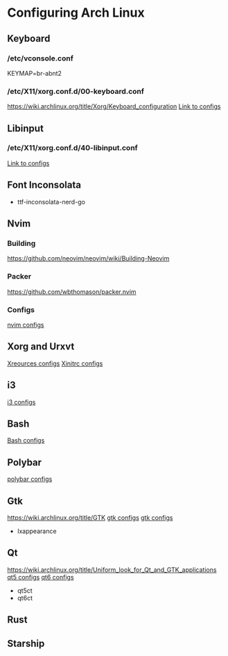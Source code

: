 # Configuring Arch Linux

## Keyboard
### /etc/vconsole.conf
KEYMAP=br-abnt2
### /etc/X11/xorg.conf.d/00-keyboard.conf
https://wiki.archlinux.org/title/Xorg/Keyboard_configuration
[Link to configs](../../tree/main/etc/X11/xorg.conf.d/00-keyboard.conf)

## Libinput
### /etc/X11/xorg.conf.d/40-libinput.conf
[Link to configs](../../tree/main/etc/X11/xorg.conf.d/40-libinput.conf)

## Font Inconsolata
* ttf-inconsolata-nerd-go

## Nvim
### Building
https://github.com/neovim/neovim/wiki/Building-Neovim
### Packer
https://github.com/wbthomason/packer.nvim
### Configs
[nvim configs](../../tree/main/.config/nvim)

## Xorg and Urxvt
[Xreources configs](../../tree/main/.Xresources)
[Xinitrc configs](../../tree/main/.xinitrc)

## i3
[i3 configs](../../tree/main/.config/i3)

## Bash
[Bash configs](../../tree/main/.bashrc)

## Polybar
[polybar configs](../../tree/main/.config/polybar)

## Gtk
https://wiki.archlinux.org/title/GTK
[gtk configs](../../tree/main/.config/gtk-3.0)
[gtk configs](../../tree/main/.gtkrc-2.0)
* lxappearance

## Qt
https://wiki.archlinux.org/title/Uniform_look_for_Qt_and_GTK_applications
[qt5 configs](../../tree/main/.config/qt5ct)
[qt6 configs](../../tree/main/.config/qt6ct)
* qt5ct
* qt6ct

## Rust

## Starship

